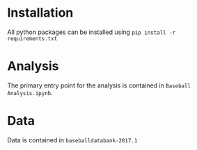 # Installation
All python packages can be installed using `pip install -r requirements.txt`

# Analysis
The primary entry point for the analysis is contained in `Baseball Analysis.ipynb`.

# Data
Data is contained in `baseballdatabank-2017.1`
